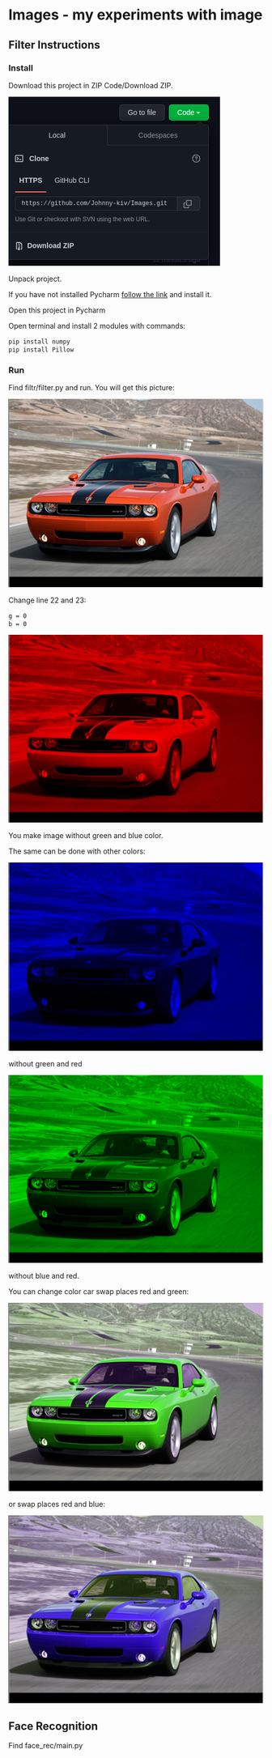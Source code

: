 <h1>Images - my experiments with image</h1> 

<h2>Filter Instructions</h2>
<h3>Install</h3>
<p>Download this project in ZIP Code/Download ZIP.</p>

![re.png](readme/re.png)

<p>Unpack project.</p>

<p>If you have not installed Pycharm <a href="https://www.jetbrains.com/pycharm/">follow the link</a> and install it.</p>
<p>Open this project in Pycharm</p>
<p>Open terminal and install 2 modules with commands:<p>

```
pip install numpy
pip install Pillow
```

<h3>Run</h3>
<p>Find filtr/filter.py and run. You will get this picture:</p>

![re2.png](readme%2Fre2.png)

<p>Change line 22 and 23:</p>

```
g = 0
b = 0
```
![res2.png](readme%2Fres2.png)
<p>You make image without green and blue color.</p>
<p>The same can be done with other colors:</p>

![res3.png](readme%2Fres3.png)
<p>without green and red</p>

![res4.png](readme%2Fres4.png)
<p>without blue and red.</p>

<p>You can change color car swap places red and green:</p>

![res5.png](readme%2Fres5.png)

<p>or swap places red and blue:</p>

![res6.png](readme%2Fres6.png)

<h2>Face Recognition</h2>
<p>Find face_rec/main.py</p>